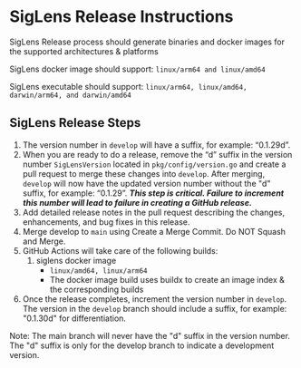 # SigLens Release Instructions

SigLens Release process should generate binaries and docker images for the supported architectures & platforms

SigLens docker image should support: `linux/arm64 and linux/amd64` 

SigLens executable should support: `linux/arm64, linux/amd64, darwin/arm64, and darwin/amd64`

## SigLens Release Steps

1. The version number in `develop` will have a suffix, for example: “0.1.29d”.
2. When you are ready to do a release, remove the “d” suffix in the version number `SigLensVersion` located in `pkg/config/version.go` and create a pull request to merge these changes into `develop`. After merging, `develop` will now have the updated version number without the "d" suffix, for example: “0.1.29”.
***This step is critical. Failure to increment this number will lead to failure in creating a GitHub release.***
3. Add detailed release notes in the pull request describing the changes, enhancements, and bug fixes in this release.
4. Merge develop to `main` using Create a Merge Commit. Do NOT Squash and Merge.
5. GitHub Actions will take care of the following builds:
   1. siglens docker image
      - `linux/amd64, linux/arm64`
      - The docker image build uses buildx to create an image index & the corresponding builds
6. Once the release completes, increment the version number in `develop`. The version in the `develop` branch should include a suffix, for example: "0.1.30d" for differentiation.

Note: The main branch will never have the "d" suffix in the version number. The "d" suffix is only for the develop branch to indicate a development version.